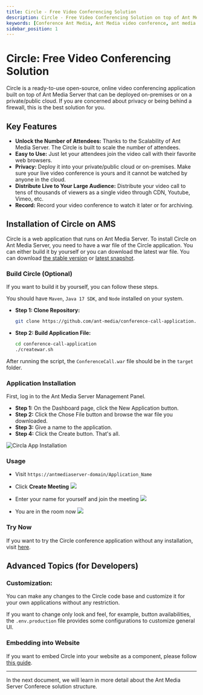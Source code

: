 ```yaml
---
title: Circle - Free Video Conferencing Solution
description: Circle - Free Video Conferencing Solution on top of Ant Media Server
keywords: [Conference Ant Media, Ant Media video conference, ant media conferencing, Circle]
sidebar_position: 1
---
```


# Circle: Free Video Conferencing Solution

Circle is a ready-to-use open-source, online video conferencing application built on top of Ant Media Server that can be deployed on-premises or on a private/public cloud. If you are concerned about privacy or being behind a firewall, this is the best solution for you.

## Key Features

* **Unlock the Number of Attendees:** Thanks to the Scalability of Ant Media Server. The Circle is built to scale the number of attendees.
* **Easy to Use:** Just let your attendees join the video call with their favorite web browsers.
* **Privacy:** Deploy it into your private/public cloud or on-premises. Make sure your live video conference is yours and it cannot be watched by anyone in the cloud.
* **Distribute Live to Your Large Audience:** Distribute your video call to tens of thousands of viewers as a single video through CDN, Youtube, Vimeo, etc.
* **Record:** Record your video conference to watch it later or for archiving.

## Installation of Circle on AMS

Circle is a web application that runs on Ant Media Server. To install Circle on Ant Media Server, you need to have a war file of the Circle application. You can either build it by yourself or you can download the latest war file. You can download [the stable version](https://github.com/ant-media/conference-call-application/releases) or [latest snapshot](https://oss.sonatype.org/#nexus-search;gav~io.antmedia.webrtc~ConferenceCall~~~~kw,versionexpand).

### Build Circle (Optional)

If you want to build it by yourself, you can follow these steps. 

You should have `Maven`, `Java 17 SDK`, and `Node` installed on your system.

* **Step 1: Clone Repository:**

  ```bash
  git clone https://github.com/ant-media/conference-call-application.git
  ```
  
* **Step 2: Build Application File:**

  ```bash
  cd conference-call-application
  ./createwar.sh
  ```

After running the script, the `ConferenceCall.war` file should be in the `target` folder.

### Application Installation

First, log in to the Ant Media Server Management Panel.

* **Step 1:** On the Dashboard page, click the New Application button.
* **Step 2:** Click the Chose File button and browse the war file you downloaded.
* **Step 3:** Give a name to the application.
* **Step 4:** Click the Create button. That's all.

![Circla App Installation](@site/static/img/conference/circle/circle-app-installation.png)

### Usage

* Visit `https://antmediaserver-domain/Application_Name`

* Click **Create Meeting**
  ![](@site/static/img/conference/circle/circle-room-creation.png)
  
* Enter your name for yourself and join the meeting
  ![](@site/static/img/conference/circle/circle-room-entrance.png)
  
* You are in the room now
  ![](@site/static/img/conference/circle/circle-room.png)

### Try Now

If you want to try the Circle conference application without any installation, visit [here](https://meet.antmedia.io/Conference).

## Advanced Topics (for Developers)

### Customization:

You can make any changes to the Circle code base and customize it for your own applications without any restriction.

If you want to change only look and feel, for example, button availabilities, the ⁣`.env.production` file provides some configurations to customize general UI.

### Embedding into Website

If you want to embed Circle into your website as a component, please follow [this guide](https://antmedia.io/docs/guides/developing-antmedia-server/circle-component-usage/).

----------

In the next document, we will learn in more detail about the Ant Media Server Conferece solution structure.
